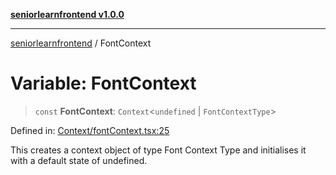 [**seniorlearnfrontend v1.0.0**](../README.md)

***

[seniorlearnfrontend](../README.md) / FontContext

# Variable: FontContext

> `const` **FontContext**: `Context`\<`undefined` \| `FontContextType`\>

Defined in: [Context/fontContext.tsx:25](https://github.com/SeniorLearnSSJ/SLearnMobAppsFrontend/blob/e7fab732a0ff1bf0dfc0d090a0055a951040816f/Context/fontContext.tsx#L25)

This creates a context object of type Font Context Type and initialises it with a default state of undefined.
